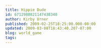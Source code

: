 ```yaml
---
title: Hippie Dude
id: 6712988821147438340
author: Kirby Urner
published: 2009-02-25T18:25:00.000-08:00
updated: 2009-03-08T18:43:40.207-07:00
blog: world_game
tags: 
---
```


